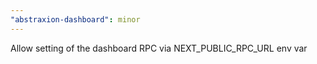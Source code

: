 ```yaml
---
"abstraxion-dashboard": minor
---
```


Allow setting of the dashboard RPC via NEXT_PUBLIC_RPC_URL env var
